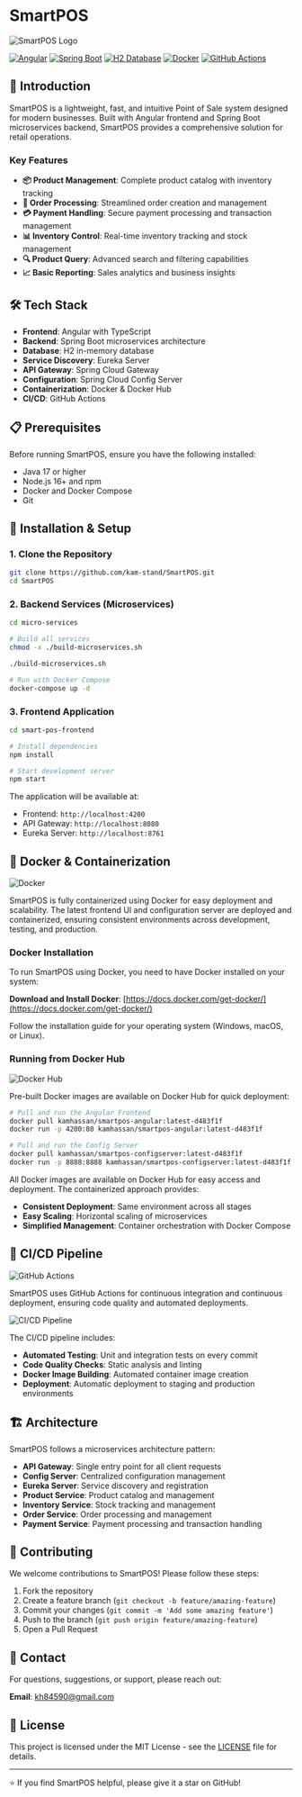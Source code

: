 # SmartPOS

![SmartPOS Logo](assets/logo.png)

[![Angular](https://img.shields.io/badge/Angular-DD0031?style=for-the-badge&logo=angular&logoColor=white)](https://angular.io/)
[![Spring Boot](https://img.shields.io/badge/Spring%20Boot-6DB33F?style=for-the-badge&logo=spring&logoColor=white)](https://spring.io/projects/spring-boot)
[![H2 Database](https://img.shields.io/badge/H2%20Database-007396?style=for-the-badge&logo=h2&logoColor=white)](https://www.h2database.com/)
[![Docker](https://img.shields.io/badge/Docker-2CA5E0?style=for-the-badge&logo=docker&logoColor=white)](https://www.docker.com/)
[![GitHub Actions](https://img.shields.io/badge/GitHub%20Actions-2088FF?style=for-the-badge&logo=github-actions&logoColor=white)](https://github.com/features/actions)

## 🚀 Introduction

SmartPOS is a lightweight, fast, and intuitive Point of Sale system designed for modern businesses. Built with Angular frontend and Spring Boot microservices backend, SmartPOS provides a comprehensive solution for retail operations.

### Key Features

- **📦 Product Management**: Complete product catalog with inventory tracking
- **🛒 Order Processing**: Streamlined order creation and management
- **💳 Payment Handling**: Secure payment processing and transaction management
- **📊 Inventory Control**: Real-time inventory tracking and stock management
- **🔍 Product Query**: Advanced search and filtering capabilities
- **📈 Basic Reporting**: Sales analytics and business insights

## 🛠️ Tech Stack

- **Frontend**: Angular with TypeScript
- **Backend**: Spring Boot microservices architecture
- **Database**: H2 in-memory database
- **Service Discovery**: Eureka Server
- **API Gateway**: Spring Cloud Gateway
- **Configuration**: Spring Cloud Config Server
- **Containerization**: Docker & Docker Hub
- **CI/CD**: GitHub Actions

## 📋 Prerequisites

Before running SmartPOS, ensure you have the following installed:

- Java 17 or higher
- Node.js 16+ and npm
- Docker and Docker Compose
- Git

## 🚀 Installation & Setup

### 1. Clone the Repository

```bash
git clone https://github.com/kam-stand/SmartPOS.git
cd SmartPOS
```

### 2. Backend Services (Microservices)

```bash
cd micro-services

# Build all services
chmod -x ./build-microservices.sh

./build-microservices.sh

# Run with Docker Compose
docker-compose up -d
```

### 3. Frontend Application

```bash
cd smart-pos-frontend

# Install dependencies
npm install

# Start development server
npm start
```

The application will be available at:

- Frontend: `http://localhost:4200`
- API Gateway: `http://localhost:8080`
- Eureka Server: `http://localhost:8761`

## 🐳 Docker & Containerization

![Docker](assets/docker.png)

SmartPOS is fully containerized using Docker for easy deployment and scalability. The latest frontend UI and configuration server are deployed and containerized, ensuring consistent environments across development, testing, and production.

### Docker Installation

To run SmartPOS using Docker, you need to have Docker installed on your system:

**Download and Install Docker**: [https://docs.docker.com/get-docker/](https://docs.docker.com/get-docker/)

Follow the installation guide for your operating system (Windows, macOS, or Linux).

### Running from Docker Hub

![Docker Hub](assets/docker_hub.png)

Pre-built Docker images are available on Docker Hub for quick deployment:

```bash
# Pull and run the Angular Frontend
docker pull kamhassan/smartpos-angular:latest-d483f1f
docker run -p 4200:80 kamhassan/smartpos-angular:latest-d483f1f

# Pull and run the Config Server
docker pull kamhassan/smartpos-configserver:latest-d483f1f
docker run -p 8888:8888 kamhassan/smartpos-configserver:latest-d483f1f
```

All Docker images are available on Docker Hub for easy access and deployment. The containerized approach provides:

- **Consistent Deployment**: Same environment across all stages
- **Easy Scaling**: Horizontal scaling of microservices
- **Simplified Management**: Container orchestration with Docker Compose

## 🔄 CI/CD Pipeline

![GitHub Actions](assets/github_actions.png)

SmartPOS uses GitHub Actions for continuous integration and continuous deployment, ensuring code quality and automated deployments.

![CI/CD Pipeline](assets/ci_cd.png)

The CI/CD pipeline includes:

- **Automated Testing**: Unit and integration tests on every commit
- **Code Quality Checks**: Static analysis and linting
- **Docker Image Building**: Automated container image creation
- **Deployment**: Automatic deployment to staging and production environments

## 🏗️ Architecture

SmartPOS follows a microservices architecture pattern:

- **API Gateway**: Single entry point for all client requests
- **Config Server**: Centralized configuration management
- **Eureka Server**: Service discovery and registration
- **Product Service**: Product catalog and management
- **Inventory Service**: Stock tracking and management
- **Order Service**: Order processing and management
- **Payment Service**: Payment processing and transaction handling

## 🤝 Contributing

We welcome contributions to SmartPOS! Please follow these steps:

1. Fork the repository
2. Create a feature branch (`git checkout -b feature/amazing-feature`)
3. Commit your changes (`git commit -m 'Add some amazing feature'`)
4. Push to the branch (`git push origin feature/amazing-feature`)
5. Open a Pull Request

## 📧 Contact

For questions, suggestions, or support, please reach out:

**Email**: [kh84590@gmail.com](mailto:kh84590@gmail.com)

## 📄 License

This project is licensed under the MIT License - see the [LICENSE](LICENSE) file for details.

---

⭐ If you find SmartPOS helpful, please give it a star on GitHub!
